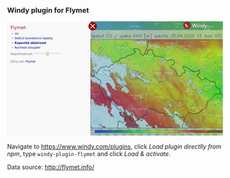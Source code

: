 ### Windy plugin for Flymet

![Screenshot](screenshot.png)

Navigate to https://www.windy.com/plugins, click _Load plugin directlly from npm_, type `windy-plugin-flymet` and click _Load & activate_.

Data source: http://flymet.info/
